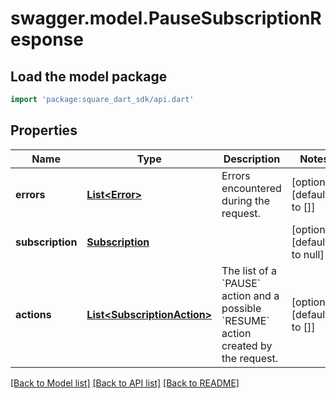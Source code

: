 # swagger.model.PauseSubscriptionResponse

## Load the model package
```dart
import 'package:square_dart_sdk/api.dart'
```

## Properties
Name | Type | Description | Notes
------------ | ------------- | ------------- | -------------
**errors** | [**List&lt;Error&gt;**](Error.md) | Errors encountered during the request. | [optional] [default to []]
**subscription** | [**Subscription**](Subscription.md) |  | [optional] [default to null]
**actions** | [**List&lt;SubscriptionAction&gt;**](SubscriptionAction.md) | The list of a &#x60;PAUSE&#x60; action and a possible &#x60;RESUME&#x60; action created by the request. | [optional] [default to []]

[[Back to Model list]](../README.md#documentation-for-models) [[Back to API list]](../README.md#documentation-for-api-endpoints) [[Back to README]](../README.md)

